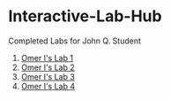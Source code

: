 # Interactive-Lab-Hub

Completed Labs for John Q. Student

1. [Omer I's Lab 1](https://github.com/OiBoii/Interactive-Lab-Hub/tree/master/Lab%201)
2. [Omer I's Lab 2](https://github.com/OiBoii/Interactive-Lab-Hub/tree/master/Lab2/readme.md)
3. [Omer I's Lab 3](https://github.com/OiBoii/Interactive-Lab-Hub/blob/master/Lab3/readme.md)
4. [Omer I's Lab 4](https://github.com/OiBoii/Interactive-Lab-Hub/blob/master/Lab4/readme.md)

